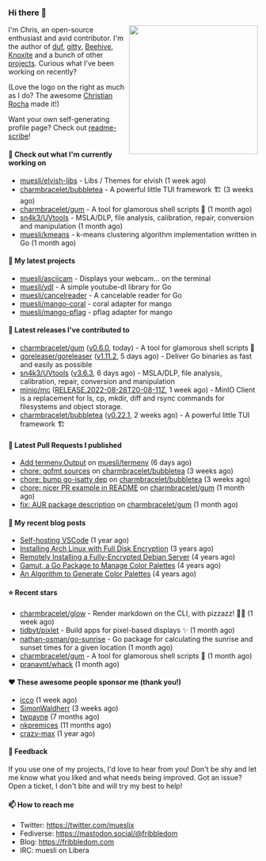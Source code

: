 ### Hi there 👋

<img align="right" src="https://raw.githubusercontent.com/muesli/muesli/master/assets/termenv.png" width="260">

I'm Chris, an open-source enthusiast and avid contributor. I'm the author of [duf](https://github.com/muesli/duf),
[gitty](https://github.com/muesli/gitty), [Beehive](https://github.com/muesli/beehive), [Knoxite](https://github.com/knoxite/knoxite)
 and a bunch of other [projects](https://fribbledom.com/projects/). Curious what I've been working on recently?

(Love the logo on the right as much as I do? The awesome [Christian Rocha](https://github.com/meowgorithm/) made it!)

Want your own self-generating profile page? Check out [readme-scribe](https://github.com/muesli/readme-scribe)!

#### 👷 Check out what I'm currently working on

- [muesli/elvish-libs](https://github.com/muesli/elvish-libs) - Libs / Themes for elvish (1 week ago)
- [charmbracelet/bubbletea](https://github.com/charmbracelet/bubbletea) - A powerful little TUI framework 🏗 (3 weeks ago)
- [charmbracelet/gum](https://github.com/charmbracelet/gum) - A tool for glamorous shell scripts 🎀 (1 month ago)
- [sn4k3/UVtools](https://github.com/sn4k3/UVtools) - MSLA/DLP, file analysis, calibration, repair, conversion and manipulation (1 month ago)
- [muesli/kmeans](https://github.com/muesli/kmeans) - k-means clustering algorithm implementation written in Go (1 month ago)

#### 🌱 My latest projects

- [muesli/asciicam](https://github.com/muesli/asciicam) - Displays your webcam... on the terminal
- [muesli/ydl](https://github.com/muesli/ydl) - A simple youtube-dl library for Go
- [muesli/cancelreader](https://github.com/muesli/cancelreader) - A cancelable reader for Go
- [muesli/mango-coral](https://github.com/muesli/mango-coral) - coral adapter for mango
- [muesli/mango-pflag](https://github.com/muesli/mango-pflag) - pflag adapter for mango

#### 🔭 Latest releases I've contributed to

- [charmbracelet/gum](https://github.com/charmbracelet/gum) ([v0.6.0](https://github.com/charmbracelet/gum/releases/tag/v0.6.0), today) - A tool for glamorous shell scripts 🎀
- [goreleaser/goreleaser](https://github.com/goreleaser/goreleaser) ([v1.11.2](https://github.com/goreleaser/goreleaser/releases/tag/v1.11.2), 5 days ago) - Deliver Go binaries as fast and easily as possible
- [sn4k3/UVtools](https://github.com/sn4k3/UVtools) ([v3.6.3](https://github.com/sn4k3/UVtools/releases/tag/v3.6.3), 6 days ago) - MSLA/DLP, file analysis, calibration, repair, conversion and manipulation
- [minio/mc](https://github.com/minio/mc) ([RELEASE.2022-08-28T20-08-11Z](https://github.com/minio/mc/releases/tag/RELEASE.2022-08-28T20-08-11Z), 1 week ago) - MinIO Client is a replacement for ls, cp, mkdir, diff and rsync commands for filesystems and object storage.
- [charmbracelet/bubbletea](https://github.com/charmbracelet/bubbletea) ([v0.22.1](https://github.com/charmbracelet/bubbletea/releases/tag/v0.22.1), 2 weeks ago) - A powerful little TUI framework 🏗

#### 🔨 Latest Pull Requests I published

- [Add termenv.Output](https://github.com/muesli/termenv/pull/86) on [muesli/termenv](https://github.com/muesli/termenv) (6 days ago)
- [chore: gofmt sources](https://github.com/charmbracelet/bubbletea/pull/401) on [charmbracelet/bubbletea](https://github.com/charmbracelet/bubbletea) (3 weeks ago)
- [chore: bump go-isatty dep](https://github.com/charmbracelet/bubbletea/pull/400) on [charmbracelet/bubbletea](https://github.com/charmbracelet/bubbletea) (3 weeks ago)
- [chore: nicer PR example in README](https://github.com/charmbracelet/gum/pull/84) on [charmbracelet/gum](https://github.com/charmbracelet/gum) (1 month ago)
- [fix: AUR package description](https://github.com/charmbracelet/gum/pull/53) on [charmbracelet/gum](https://github.com/charmbracelet/gum) (1 month ago)

#### 📜 My recent blog posts

- [Self-hosting VSCode](https://fribbledom.com/posts/selfhosting-vscode/) (1 year ago)
- [Installing Arch Linux with Full Disk Encryption](https://fribbledom.com/posts/encrypted-arch-install/) (3 years ago)
- [Remotely Installing a Fully-Encrypted Debian Server](https://fribbledom.com/posts/encrypted-remote-debian-install/) (4 years ago)
- [Gamut, a Go Package to Manage Color Palettes](https://fribbledom.com/posts/gamut-package-to-handle-color-palettes/) (4 years ago)
- [An Algorithm to Generate Color Palettes](https://fribbledom.com/posts/an-algorithm-to-generate-color-palettes/) (4 years ago)

#### ⭐ Recent stars

- [charmbracelet/glow](https://github.com/charmbracelet/glow) - Render markdown on the CLI, with pizzazz! 💅🏻 (1 week ago)
- [tidbyt/pixlet](https://github.com/tidbyt/pixlet) - Build apps for pixel-based displays ✨ (1 month ago)
- [nathan-osman/go-sunrise](https://github.com/nathan-osman/go-sunrise) - Go package for calculating the sunrise and sunset times for a given location (1 month ago)
- [charmbracelet/gum](https://github.com/charmbracelet/gum) - A tool for glamorous shell scripts 🎀 (1 month ago)
- [pranavnt/whack](https://github.com/pranavnt/whack) (1 month ago)

#### ❤️ These awesome people sponsor me (thank you!)

- [icco](https://github.com/icco) (1 week ago)
- [SimonWaldherr](https://github.com/SimonWaldherr) (3 weeks ago)
- [twpayne](https://github.com/twpayne) (7 months ago)
- [nkpremices](https://github.com/nkpremices) (11 months ago)
- [crazy-max](https://github.com/crazy-max) (1 year ago)

#### 💬 Feedback

If you use one of my projects, I'd love to hear from you! Don't be shy and let me know what you liked
and what needs being improved. Got an issue? Open a ticket, I don't bite and will try my best to help!

#### 📫 How to reach me

- Twitter: https://twitter.com/mueslix
- Fediverse: https://mastodon.social/@fribbledom
- Blog: https://fribbledom.com
- IRC: muesli on Libera

